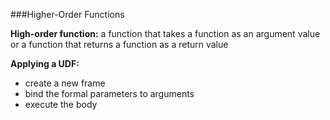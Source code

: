 ###Higher-Order Functions

**High-order function:** a function that takes a function as an argument value or a function that returns a function as a return value

**Applying a UDF:**
- create a new frame
- bind the formal parameters to arguments
- execute the body
